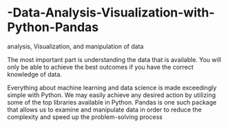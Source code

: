 # -Data-Analysis-Visualization-with-Python-Pandas
 analysis, Visualization, and manipulation of data 


The most important part  is understanding the data that is available. You will only be able to achieve the best outcomes if you have the correct knowledge of data.


Everything about machine learning and data science is made exceedingly simple with Python. We may easily achieve any desired action by utilizing some of the top libraries available in Python. Pandas is one such package that allows us to examine and manipulate data in order to reduce the complexity and speed up the problem-solving process
